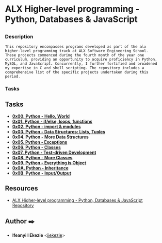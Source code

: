 # ALX Higher-level programming - Python, Databases & JavaScript

## 

### Description
```
This repository encompasses programs developed as part of the alx higher-level programming track at ALX Software Engineering School. These projects commenced during the fourth month of the year one curriculum, providing an opportunity to acquire proficiency in Python, MySQL, and JavaScript. Concurrently, I further fortified and broadened my expertise in C and shell scripting. The repository includes a comprehensive list of the specific projects undertaken during this period.
```

### Tasks

## Tasks
- **[0x00. Python - Hello, World](0x00-python-hello_world)**
- **[0x01. Python - if/else, loops, functions](0x01-python-if_else_loops_functions)**
- **[0x02. Python - import & modules](0x02-python-import_modules)**
- **[0x03. Python - Data Structures: Lists, Tuples](0x03-python-data_structures)**
- **[0x04. Python - More Data Structures](0x04-python-more_data_structures)**
- **[0x05. Python - Exceptions](0x05-python-exceptions)**
- **[0x06. Python - Classes](0x06-python-classes)**
- **[0x07. Python - Test-driven Development](0x07-python-test_driven_development)**
- **[0x08. Python - More Classes](0x08-python-more_classes)**
- **[0x09. Python - Everything is Object](0x09-python-everything_is_object)**
- **[0x0A. Python - Inheritance](0x0A-python-inheritance)**
- **[0x0B. Python - Input/Output](0x0B-python-input_output)**


## Resources
- [ALX Higher-level programming - Python, Databases & JavaScript Repository](https://github.com/iiekezie/alx-higher_level_programming)


## Author :black_nib:

* **Ifeanyi I Ekezie** <[iiekezie](https://github.com/iiekezie)>
